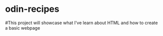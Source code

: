 # odin-recipes

#This project will showcase what I've learn about HTML and how to create a basic webpage
